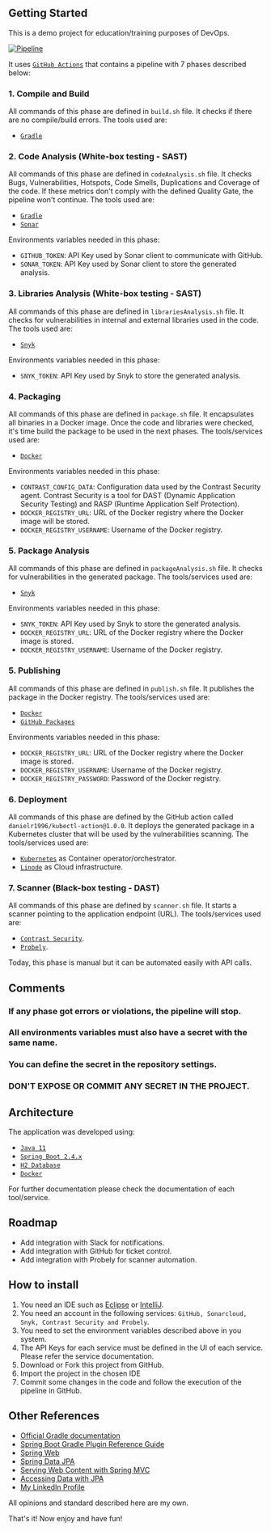 Getting Started
---------------

This is a demo project for education/training purposes of DevOps.

[![Pipeline](https://github.com/fvilarinho/demo/actions/workflows/pipeline.yml/badge.svg)](https://github.com/fvilarinho/demo/actions/workflows/pipeline.yml)

It uses [`GitHub Actions`](https://github.com/features/actions) that contains a pipeline with 7 phases described below:

### 1. Compile and Build
All commands of this phase are defined in `build.sh` file. 
It checks if there are no compile/build errors.
The tools used are:
- [`Gradle`](https://www.gradle.org)

### 2. Code Analysis (White-box testing - SAST)
All commands of this phase are defined in `codeAnalysis.sh` file. 
It checks Bugs, Vulnerabilities, Hotspots, Code Smells, Duplications and Coverage of the code.
If these metrics don't comply with the defined Quality Gate, the pipeline won't continue.
The tools used are:
- [`Gradle`](https://www.gradle.org)
- [`Sonar`](https://sonardcloud.io)

Environments variables needed in this phase:
- `GITHUB_TOKEN`: API Key used by Sonar client to communicate with GitHub.
- `SONAR_TOKEN`: API Key used by Sonar client to store the generated analysis.

### 3. Libraries Analysis (White-box testing - SAST)
All commands of this phase are defined in `librariesAnalysis.sh` file. 
It checks for vulnerabilities in internal and external libraries used in the code.
The tools used are:
- [`Snyk`](https://snyk.io)

Environments variables needed in this phase:
- `SNYK_TOKEN`: API Key used by Snyk to store the generated analysis.

### 4. Packaging
All commands of this phase are defined in `package.sh` file.
It encapsulates all binaries in a Docker image.
Once the code and libraries were checked, it's time build the package to be used in the next phases.
The tools/services used are:
- [`Docker`](https://www.docker.com)

Environments variables needed in this phase:
- `CONTRAST_CONFIG_DATA`: Configuration data used by the Contrast Security agent. Contrast Security is a tool for DAST (Dynamic Application Security Testing) and RASP (Runtime Application Self Protection).
- `DOCKER_REGISTRY_URL`: URL of the Docker registry where the Docker image will be stored.
- `DOCKER_REGISTRY_USERNAME`: Username of the Docker registry.

### 5. Package Analysis
All commands of this phase are defined in `packageAnalysis.sh` file.
It checks for vulnerabilities in the generated package.
The tools/services used are:
- [`Snyk`](https://snyk.io)

Environments variables needed in this phase:
- `SNYK_TOKEN`: API Key used by Snyk to store the generated analysis.
- `DOCKER_REGISTRY_URL`: URL of the Docker registry where the Docker image is stored.
- `DOCKER_REGISTRY_USERNAME`: Username of the Docker registry.

### 5. Publishing
All commands of this phase are defined in `publish.sh` file.
It publishes the package in the Docker registry.
The tools/services used are:
- [`Docker`](https://www.docker.com)
- [`GitHub Packages`](https://github.com/features/packages)

Environments variables needed in this phase:
- `DOCKER_REGISTRY_URL`: URL of the Docker registry where the Docker image is stored.
- `DOCKER_REGISTRY_USERNAME`: Username of the Docker registry.
- `DOCKER_REGISTRY_PASSWORD`: Password of the Docker registry.

### 6. Deployment
All commands of this phase are defined by the GitHub action called `danielr1996/kubectl-action@1.0.0`.
It deploys the generated package in a Kubernetes cluster that will be used by the vulnerabilities scanning.
The tools/services used are:
- [`Kubernetes`](https://kubernetes.io) as Container operator/orchestrator.
- [`Linode`](https://www.linode.com) as Cloud infrastructure.

### 7. Scanner (Black-box testing - DAST) 
All commands of this phase are defined by `scanner.sh` file.
It starts a scanner pointing to the application endpoint (URL).
The tools/services used are:
- [`Contrast Security`](https://www.contrastsecurity.com).
- [`Probely`](https://probely.com).

Today, this phase is manual but it can be automated easily with API calls.

Comments
--------
### If any phase got errors or violations, the pipeline will stop.
### All environments variables must also have a secret with the same name. 
### You can define the secret in the repository settings. 
### DON'T EXPOSE OR COMMIT ANY SECRET IN THE PROJECT.

Architecture
------------
The application was developed using:
- [`Java 11`](https://www.oracle.com/br/java/technologies/javase-jdk11-downloads.html)
- [`Spring Boot 2.4.x`](https://spring.io)
- [`H2 Database`](https://www.h2database.com/html/main.html)
- [`Docker`](https://www.docker.com)

For further documentation please check the documentation of each tool/service.

Roadmap
-------
- Add integration with Slack for notifications.
- Add integration with GitHub for ticket control.
- Add integration with Probely for scanner automation.

How to install
--------------

1. You need an IDE such as [Eclipse](https://www.eclipse.org) or [IntelliJ](https://www.jetbrains.com/pt-br/idea).
2. You need an account in the following services:
`GitHub, Sonarcloud, Snyk, Contrast Security and Probely`.
3. You need to set the environment variables described above in you system.
4. The API Keys for each service must be defined in the UI of each service. Please refer the service documentation.
5. Download or Fork this project from GitHub.
6. Import the project in the chosen IDE
7. Commit some changes in the code and follow the execution of the pipeline in GitHub.

Other References
----------------

- [Official Gradle documentation](https://docs.gradle.org)
- [Spring Boot Gradle Plugin Reference Guide](https://docs.spring.io/spring-boot/docs/2.4.4/gradle-plugin/reference/html/)
- [Spring Web](https://docs.spring.io/spring-boot/docs/2.4.4/reference/htmlsingle/#boot-features-developing-web-applications)
- [Spring Data JPA](https://docs.spring.io/spring-boot/docs/2.4.4/reference/htmlsingle/#boot-features-jpa-and-spring-data)
- [Serving Web Content with Spring MVC](https://spring.io/guides/gs/serving-web-content/)
- [Accessing Data with JPA](https://spring.io/guides/gs/accessing-data-jpa/)
- [My LinkedIn Profile](https://www.linkedin.com/in/fvilarinho)

All opinions and standard described here are my own.

That's it! Now enjoy and have fun!
